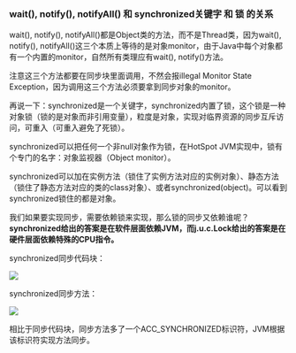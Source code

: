 ### wait(), notify(), notifyAll() 和 synchronized关键字 和 锁 的关系

wait(), notify(), notifyAll()都是Object类的方法，而不是Thread类，因为wait(), notify(), notifyAll()这三个本质上等待的是对象monitor，由于Java中每个对象都有一个内置的monitor，自然所有类理应有wait(), notify()方法。

注意这三个方法都要在同步块里面调用，不然会报illegal Monitor State Exception，因为调用这三个方法必须要拿到同步对象的monitor。

再说一下：synchronized是一个关键字，synchronized内置了锁，这个锁是一种对象锁（锁的是对象而非引用变量），粒度是对象，实现对临界资源的同步互斥访问，可重入（可重入避免了死锁）。

synchronized可以把任何一个非null对象作为锁，在HotSpot JVM实现中，锁有个专门的名字：对象监视器（Object monitor）。

synchronized可以加在实例方法（锁住了实例方法对应的实例对象）、静态方法（锁住了静态方法对应的类的class对象）、或者synchronized(object)。可以看到synchronized锁住的都是对象。

我们如果要实现同步，需要依赖锁来实现，那么锁的同步又依赖谁呢？**synchronized给出的答案是在软件层面依赖JVM，而j.u.c.Lock给出的答案是在硬件层面依赖特殊的CPU指令。**

synchronized同步代码块：

![](https://winterliublog.oss-cn-beijing.aliyuncs.com/winterliu-notes/concurrent/20210326153503.png)

synchronized同步方法：

![](https://winterliublog.oss-cn-beijing.aliyuncs.com/winterliu-notes/concurrent/20210326153850.png)

相比于同步代码块，同步方法多了一个ACC_SYNCHRONIZED标识符，JVM根据该标识符实现方法同步。
